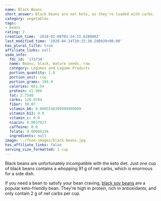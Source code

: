 ```yaml
---
name: Black Beans
short_answer: Black beans are not keto, as they're loaded with carbs.
category: vegetables
tags:
- beans
rating: 2
creation_time: '2018-01-08T01:24:15.628000Z'
last_modified_time: '2020-04-24T20:15:30.298939+00:00'
has_plural_title: true
affiliate_links: null
usda_info:
  fdc_id: '173734'
  name: Beans, black, mature seeds, raw
  category: Legumes and Legume Products
  portion_quantity: 1.0
  portion_unit: cup
  portion_grams: 194.0
  calories: 661.54
  protein: 41.904
  fat: 2.7548
  carbs: 120.9784
  fiber: 30.07
  vitamin_b6: 0.0005548399999999999
  vitamin_b12: 0.0
  vitamin_c: 0.0
  niacin: 0.0037927
  caffeine: 0.0
  folate: 0.00086136
  ingredients: null
image: ../food-images/black-beans.jpg
has_affiliate_links: false
serving_size_formatted: 1 cup
---
```


Black beans are unfortunately incompatible with the keto diet. Just one cup of black beans contains a whopping 91 g of net carbs, which is enormous for a side dish.

If you need a bean to satisfy your bean craving, [black soy beans](/black-soy-beans) are a popular keto-friendly bean. They're high in protein, rich in antioxidants, and only contain 2 g of net carbs per cup.
